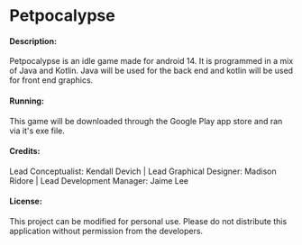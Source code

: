 # Petpocalypse
#### Description:
Petpocalypse is an idle game made for android 14. It is programmed in a mix of Java and Kotlin. Java will be used for the back end and kotlin will be used for front end graphics.

#### Running: 
This game will be downloaded through the Google Play app store and ran via it's exe file.

#### Credits:
Lead Conceptualist: Kendall Devich | Lead Graphical Designer: Madison Ridore | Lead Development Manager: Jaime Lee

#### License:
This project can be modified for personal use. Please do not distribute this application without permission from the developers.
